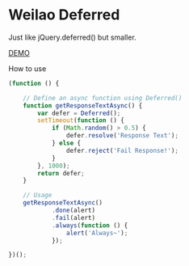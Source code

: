 Weilao Deferred
=============
Just like jQuery.deferred() but smaller.

[DEMO](http://weilao.github.io/easy-deferred/demo.html)

How to use
```js
(function () {

    // Define an async function using Deferred()
    function getResponseTextAsync() {
        var defer = Deferred();
        setTimeout(function () {
            if (Math.random() > 0.5) {
                defer.resolve('Response Text');
            } else {
                defer.reject('Fail Response!');
            }
        }, 1000);
        return defer;
    }

    // Usage
    getResponseTextAsync()
            .done(alert)
            .fail(alert)
            .always(function () {
                alert('Always~');
            });

})();
```